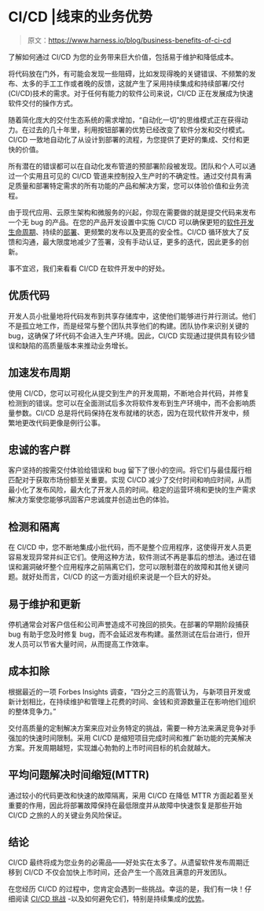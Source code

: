 # CI/CD |线束的业务优势

> 原文：<https://www.harness.io/blog/business-benefits-of-ci-cd>

了解如何通过 CI/CD 为您的业务带来巨大价值，包括易于维护和降低成本。

将代码放在门外，有可能会发现一些阻碍，比如发现得晚的关键错误、不频繁的发布、太多的手工工作或者晚的反馈，这就产生了采用持续集成和持续部署/交付(CI/CD)技术的需求。对于任何有能力的软件公司来说，CI/CD 正在发展成为快速软件交付的操作方式。

随着简化庞大的交付生态系统的需求增加，“自动化一切”的思维模式正在获得动力。在过去的几十年里，利用按钮部署的优势已经改变了软件分发和交付模式。CI/CD 一致地自动化了从设计到部署的流程，为您提供了更好的集成、交付和更快的价值。

所有潜在的错误都可以在自动化发布管道的预部署阶段被发现。团队和个人可以通过一个实用且可见的 CI/CD 管道来控制投入生产时的不确定性。通过交付具有满足质量和部署特定需求的所有功能的产品和解决方案，您可以体验价值和业务流程。

由于现代应用、云原生架构和微服务的兴起，你现在需要做的就是提交代码来发布一个无 bug 的产品。在您的产品开发设置中实施 CI/CD 可以确保更短的[软件开发生命周期](https://harness.io/blog/software-development-life-cycle/)、持续的[部署](https://harness.io/blog/continuous-delivery-vs-continuous-deployment/)、更频繁的发布以及更高的安全性。CI/CD 循环放大了反馈和沟通，最大限度地减少了签署，没有手动认证，更多的迭代，因此更多的创新。

事不宜迟，我们来看看 CI/CD 在软件开发中的好处。

## 优质代码

开发人员小批量地将代码发布到共享存储库中，这使他们能够进行并行测试。他们不是孤立地工作，而是经常与整个团队共享他们的构建。团队协作来识别关键的 bug，这确保了坏代码不会进入生产环境。因此，CI/CD 实现通过提供具有较少错误和缺陷的高质量版本来推动业务增长。

## 加速发布周期

使用 CI/CD，您可以可视化从提交到生产的开发周期，不断地合并代码，并修复检测到的错误。您可以在全面测试后多次将软件发布到生产环境中，而不会影响质量参数。CI/CD 总是将代码保持在发布就绪的状态，因为在现代软件开发中，频繁地更改代码更像是例行公事。

## 忠诚的客户群

客户坚持的按需交付体验给错误和 bug 留下了很小的空间。将它们与最佳履行相匹配对于获取市场份额至关重要。实现 CI/CD 减少了交付时间和响应时间，从而最小化了发布风险，最大化了开发人员的时间。稳定的运营环境和更快的生产需求解决方案使您能够巩固客户忠诚度并创造出色的体验。

## 检测和隔离

在 CI/CD 中，您不断地集成小批代码，而不是整个应用程序，这使得开发人员更容易发现异常并纠正它们。使用这种方法，软件测试不再是事后的想法。通过在错误和漏洞破坏整个应用程序之前隔离它们，您可以限制潜在的故障和其他关键问题。就好处而言，CI/CD 的这一方面对组织来说是一个巨大的好处。

## 易于维护和更新

停机通常会对客户信任和公司声誉造成不可挽回的损失。在部署的早期阶段捕获 bug 有助于您及时修复 bug，而不会延迟发布构建。虽然测试在后台进行，但开发人员可以节省大量时间，从而提高工作效率。

## 成本扣除

根据最近的一项 Forbes Insights 调查，“四分之三的高管认为，与新项目开发或新计划相比，在持续维护和管理上花费的时间、金钱和资源数量正在影响他们组织的整体竞争力。”

交付高质量的定制解决方案来应对业务特定的挑战，需要一种方法来满足竞争对手强加的快速时间限制。采用 CI/CD 是缩短项目完成时间和推广新功能的完美解决方案。开发周期越短，实现雄心勃勃的上市时间目标的机会就越大。

## 平均问题解决时间缩短(MTTR)

通过较小的代码更改和快速的故障隔离，采用 CI/CD 在降低 MTTR 方面起着至关重要的作用，因此将部署故障保持在最低限度并从故障中快速恢复是那些开始 CI/CD 之旅的人的关键业务风险保证。

## 结论

CI/CD 最终将成为您业务的必需品——好处实在太多了。从遗留软件发布周期迁移到 CI/CD 不仅会加快上市时间，还会产生一个高效且满意的开发团队。

在您经历 CI/CD 的过程中，您肯定会遇到一些挑战。幸运的是，我们有一块！仔细阅读 [CI/CD 挑战](https://harness.io/blog/ci-cd-challenges/) -以及如何避免它们，特别是持续集成的[优势](https://harness.io/blog/continuous-integration/benefits-of-ci/)。